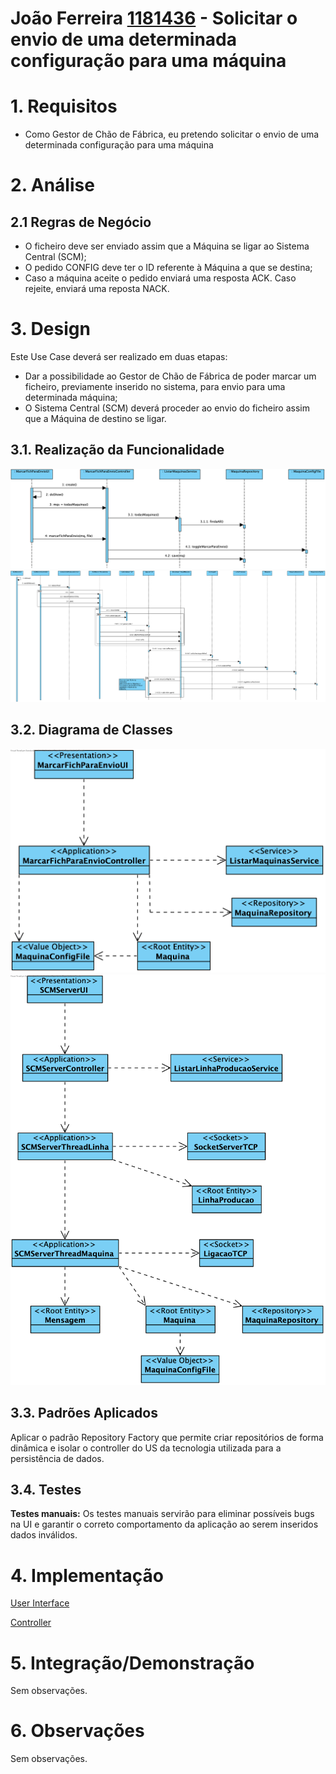 **João Ferreira [1181436](../)** - Solicitar o envio de uma determinada configuração para uma máquina
=======================================


# 1. Requisitos

- Como Gestor de Chão de Fábrica, eu pretendo solicitar o envio de uma determinada configuração para uma máquina

# 2. Análise

## 2.1 Regras de Negócio

- O ficheiro deve ser enviado assim que a Máquina se ligar ao Sistema Central (SCM);
- O pedido CONFIG deve ter o ID referente à Máquina a que se destina;
- Caso a máquina aceite o pedido enviará uma resposta ACK. Caso rejeite, enviará uma reposta NACK.

# 3. Design

Este Use Case deverá ser realizado em duas etapas:
  - Dar a possibilidade ao Gestor de Chão de Fábrica de poder marcar um ficheiro, previamente inserido no sistema, para envio para uma determinada máquina;
  - O Sistema Central (SCM) deverá proceder ao envio do ficheiro assim que a Máquina de destino se ligar.

## 3.1. Realização da Funcionalidade

![3010_MarcarFichParaEnvio_SD1.png](3010_MarcarFichParaEnvio_SD1.png)
![3010_MarcarFichParaEnvio_SD2.png](3010_MarcarFichParaEnvio_SD2.png)

## 3.2. Diagrama de Classes

![3010_MarcarFichParaEnvio_CD1.png](3010_MarcarFichParaEnvio_CD1.png)
![3010_MarcarFichParaEnvio_CD2.png](3010_MarcarFichParaEnvio_CD2.png)

## 3.3. Padrões Aplicados

Aplicar o padrão Repository Factory que permite criar repositórios de forma dinâmica e isolar o controller do US da tecnologia utilizada para a persistência de dados.

## 3.4. Testes
**Testes manuais:**
Os testes manuais servirão para eliminar possíveis bugs na UI e garantir o correto comportamento da aplicação ao serem inseridos dados inválidos.

# 4. Implementação
[User Interface](https://bitbucket.org/joaomfas/lei_isep_2019_20_sem4_2na_1181436_1171668_1171865_1190293/src/master/app/base.app.backoffice.console/src/main/java/eapli/base/app/backoffice/presentation/ordensproducao/AdicionarOrdemProducaoUI.java)

[Controller](https://bitbucket.org/joaomfas/lei_isep_2019_20_sem4_2na_1181436_1171668_1171865_1190293/src/master/app/base.core/src/main/java/eapli/base/gestaoordensproducao/application/AdicionarOrdemProducaoController.java)


# 5. Integração/Demonstração

Sem observações.

# 6. Observações

Sem observações.
